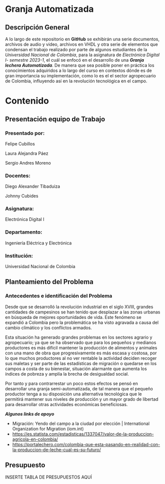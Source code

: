 # Granja Automatizada

## Descripción General

A lo largo de este repositorio en **GitHub** se exhibirán una serie documentos, archivos de audio y video, archivos en VHDL y otra serie de elementos que condensan el trabajo realizado por parte de algunos estudiantes de la *Universidad Nacional de Colombia*, para la asignatura de *Electrónica Digital I- semestre 2023-1*, el cuál se enfocó en el desarrollo de una ***Granja lechera Automatizada***. De manera que sea posible poner en práctica los conocimientos adquiridos a lo largo del curso en contextos dónde es de gran importancia su implementación, como lo es el el sector agropecuario de Colombia, influyendo así en la revolución tecnológica en el campo. 

# Contenido
## Presentación equipo de Trabajo


### Presentado por:

Felipe Cubillos

Laura Alejandra Páez

Sergio Andres Moreno


### Docentes:

Diego Alexander Tibaduiza

Johnny Cubides


### Asignatura:

Electrónica Digital I


### Departamento:

Ingeniería Eléctrica y Electrónica


### Institución:

Universidad Nacional de Colombia



## Planteamiento del Problema

### Antecedentes e identificación del Problema
Desde que se desarrolló la revolución industrial en el siglo XVIII, grandes cantidades de campesinos se han tenido que desplazar a las zonas urbanas en búsqueda de mejores oportunidades de vida. Este fenómeno se expandió a Colombia pero la problemática se ha visto agravada a causa del cambio climático y los conflictos armados.

Esta situación ha generado grandes problemas en los sectores agrario y agropecuario; ya que se ha observado que para los pequeños y medianos productores es más difícil mantener la producción de alimentos y animales con una mano de obra que progresivamente es más escasa y costosa, por lo que muchos productores al no ver rentable la actividad deciden recoger sus maletas y ser parte de las estadísticas de migración o quedarse en los campos a costa de su bienestar, situación alarmante que aumenta los índices de pobreza y amplía la brecha de desigualdad social. 

Por tanto y para contrarrestar un poco estos efectos se pensó en desarrollar una granja semi-automatizada, de tal manera que el pequeño productor tenga a su disposición una alternativa tecnológica que le permitirá mantener sus niveles de producción y un mayor grado de libertad para desarrollar otras actividades económicas beneficiosas.



***Algunos links de apoyo***
+ Migración: Yendo del campo a la ciudad por elección | International Organization for Migration (iom.int)
+ https://es.statista.com/estadisticas/1337047/valor-de-la-produccion-agricola-en-colombia/
+ https://portalechero.com/colombia-que-esta-pasando-en-realidad-con-la-produccion-de-leche-cual-es-su-futuro/


## Presupuesto

INSERTE TABLA DE PRESUPUESTOS AQUÍ








